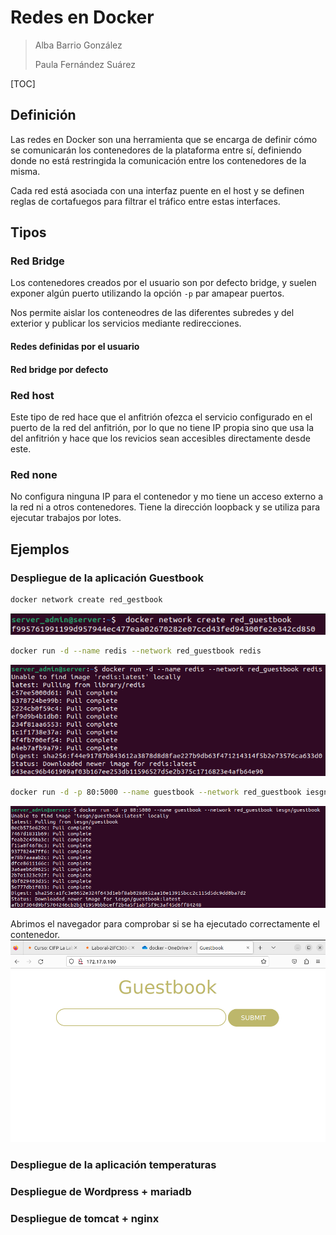 # Redes en Docker

> Alba Barrio González
>
> Paula Fernández Suárez

[TOC]

## Definición

Las redes en Docker son una herramienta que se encarga de definir cómo se comunicarán los contenedores de la plataforma entre sí, definiendo donde no está restringida la comunicación entre los contenedores de la misma.

Cada red está asociada con una interfaz puente en el host y se definen reglas de cortafuegos para filtrar el tráfico entre estas interfaces.

## Tipos

### Red Bridge

Los contenedores creados por el usuario son por defecto bridge, y suelen exponer algún puerto utilizando la opción `-p` par amapear puertos.

Nos permite aislar los conteneodres de las diferentes subredes y del exterior y publicar los servicios mediante redirecciones.

#### Redes definidas por el usuario


#### Red bridge por defecto

### Red host

Este tipo de red hace que el anfitrión ofezca el servicio configurado en el puerto de la red del anfitrión, por lo que no tiene IP propia sino que usa la del anfitrión y hace que los revicios sean accesibles directamente desde este.

### Red none

No configura ninguna IP para el contenedor y mo tiene un acceso externo a la red ni a otros contenedores. Tiene la dirección loopback y se utiliza para ejecutar trabajos por lotes.

## Ejemplos

### Despliegue de la aplicación Guestbook

```bash
docker network create red_gestbook
```
![comando_01.png](./images/ejemplo_01/comando_01.png)
```bash
docker run -d --name redis --network red_guestbook redis
```
![comando_02.png](./images/ejemplo_01/comando_02.png)
```bash
docker run -d -p 80:5000 --name guestbook --network red_guestbook iesgn/guestbook
```
![comando_03.png](./images/ejemplo_01/comando_03.png)

Abrimos el navegador para comprobar si se ha ejecutado correctamente el contenedor.
![resultado.png](./images/ejemplo_01/resultado.png)

### Despliegue de la aplicación temperaturas

### Despliegue de Wordpress + mariadb

### Despliegue de tomcat + nginx